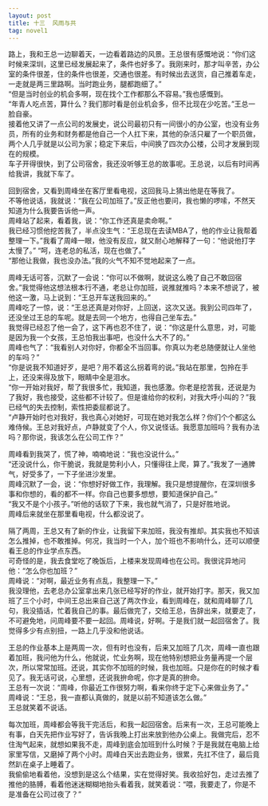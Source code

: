 ```yaml
---
layout: post
title: 十三  风雨与共
tag: novel1
---
```


路上，我和王总一边聊着天，一边看着路边的风景。王总很有感慨地说：“你们这时候来深圳，这里已经发展起来了，条件也好多了。我刚来时，那才叫辛苦，办公室的条件很差，住的条件也很差，交通也很差。有时候出去送货，自己推着车走，一走就是两三里路啊。当时跑业务，腿都跑细了。”<br />
“但是当时创业的机会多啊，现在找个工作都那么不容易。”我也感慨到。<br />
“年青人吃点苦，算什么？我们那时看是创业机会多，但不比现在少吃苦。”王总一脸自豪。<br />
接着他又讲了一点公司的发展史，说公司最初只有一间很小的办公室，也没有业务员，所有的业务和财务都是他自己一个人扛下来，其他的杂活只雇了一个职员做，两个人几乎就是以公司为家；稳定下来后，中间换了四次办公楼，公司才发展到现在的规模。<br />
车子开得很快，到了公司宿舍，我还没听够王总的故事呢。王总说，以后有时间再给我讲，我就下车了。

回到宿舍，又看到周峰坐在客厅里看电视，这回我马上猜出他是在等我了。<br />
不等他说话，我就说：“我在公司加班了。”反正他也要问，我也懒的啰嗦，不然天知道为什么我要告诉他一声。<br />
周峰站了起来，看着我，说：“你工作还真是卖命啊。”<br />
我已经习惯他挖苦我了，半点没生气：“王总现在去读MBA了，他的作业让我帮着整理一下。”我看了周峰一眼，他没有反应，就又耐心地解释了一句：“他说他打字太慢了。”
“呵，连老总的私活，现在也做了。”<br />
“那他让我做，我也没办法。”我的火气不知不觉地起来了一点。

周峰无话可答，沉默了一会说：“你可以不做啊，就说这么晚了自己不敢回宿舍。”我觉得他这想法根本行不通，老总让你加班，说推就推吗？本来不想说了，被他这一激，马上说到：“王总开车送我回来的。”<br />
周峰吃了一惊，说：“王总还真是对你好，上回送，这次又送。我到公司四年了，还没坐过王总的车呢。就是去同一个地方，也得自己坐车去。”<br />
我觉得已经忍了他一会了，这下再也忍不住了，说：“你这是什么意思，对，可能是因为我一个女孩，王总怕我出事吧，也没什么大不了的。”<br />
周峰也气了：“我看别人对你好，你都全不当回事。你真以为老总随便就让人坐他的车吗？”<br />
“你是说我不知道好歹，是吧？用不着这么拐着弯的说。”我站在那里，包拎在手上，还没来得及放下，眼睛中全是泪水。<br />
“你一开始对我好，帮了我很多忙，我知道，我也感激。你老是挖苦我，还说是为了我好，我也接受，这些都不计较了。但是谁给你的权利，对我大呼小叫的？”我已经气的失去控制，索性把委屈都说了。<br />
“卢静开始时也对我好，我也真心对她好，可现在她对我怎么样？你们个个都这么难侍候。王总对我好点，卢静就变了个人，你又说怪话。我愿意加班吗？我有办法吗？那你说，我该怎么在公司工作？”

周峰看到我哭了，慌了神，喃喃地说：“我也没说什么。”<br />
“还没说什么，你干脆说，我就是势利小人，只懂得往上爬，算了。”我发了一通脾气，好受多了，一下子坐进沙发里。<br />
周峰沉默了一会，说：“你想好好做工作，我理解。我只是想提醒你，在深圳很多事和你想的，看的都不一样。你自己也要多想想，要知道保护自己。”<br />
“我又不是个小孩子。”听他的话软了下来，我也就气消了，只是好胜地说。<br />
周峰后来就坐在那里看电视，什么都没说了。

隔了两周，王总又有了新的作业，让我留下来加班，我没有推却。其实我也不知该怎么推掉，也不敢推掉。何况，我当时一个人，加个班也不影响什么，还可以顺便看王总的作业学点东西。<br />
可奇怪的是，我去食堂吃了晚饭后，上楼来发现周峰也在公司。我很诧异地问他：“怎么你也加班？”<br />
周峰说：“对啊，最近业务有点乱，我整理一下。”<br />
我没理他，去老总办公室拿出来几张已经写好的作业，就开始打字。那天，我又加班了三个小时，中间王总出来自己送了两次作业，看到周峰在，就和周峰聊了几句，我没插话，忙着我自己的事。最后做完了，交给王总，告辞出来，就要走了，不可避免地，问周峰要不要一起回。周峰说，好啊。于是我们就一起回宿舍了。我觉得多少有点别扭，一路上几乎没和他说话。

王总的作业基本上是两周一次，但有时也没有，后来又加班了几次，周峰一直也跟着加班，我问他为什么，他就说，忙业务啊，现在他特别想把业务量再提一个层次，所以常常加班。还说，其实你不加班的时候，我也加班。只是你在的时候才看见了。我无话可说，心里想，还说我拚命呢，你才是真的拚命。<br />
王总有一次说：“周峰，你最近工作很努力啊，看来你终于定下心来做业务了。”<br />
周峰说：“王总，我一直都认真做的，就是以前不知道该怎么做。”<br />
王总就笑着不说话。

每次加班，周峰都会等我干完活后，和我一起回宿舍。后来有一次，王总可能晚上有事，白天先把作业写好了，告诉我晚上打出来放到他办公桌上。我做完后，忍不住淘气起来，就想如果我不走，周峰到底会加班到什么时候？于是我就在电脑上给家里写信，又磨掉了两个小时。周峰白天出去跑业务，很累，先扛不住了，最后竟然趴在桌子上睡着了。<br />
我偷偷地看着他，没想到是这么个结果，实在觉得好笑。我收拾好包，走过去推了推他的胳膊，看着他迷迷糊糊地抬头看着我，就笑着说：“喂，我要走了，你是不是准备在公司过夜了？”

